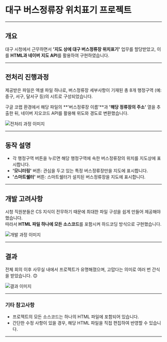 # 대구 버스정류장 위치표기 프로젝트

---

## 개요
대구 시청에서 근무하면서 **'지도 상에 대구 버스정류장 위치표기'** 업무를 할당받았고, 이를 **HTML과 네이버 지도 API**를 활용하여 구현하였습니다.

---

## 전처리 진행과정
제공받은 파일은 엑셀 파일 하나로, 버스정류장 세부사항이 기재된 총 8개 행정구역 (예: 중구, 서구, 달서구 등)의 시트로 구성되었습니다.

구글 코랩 환경에서 해당 파일의 **'버스정류장 이름'**과 **'해당 정류장의 주소'** 열을 추출한 뒤, 네이버 지오코드 API를 활용해 위도와 경도로 변환했습니다.

![전처리 과정 이미지](https://github.com/user-attachments/assets/aa04a673-ea44-468d-8b74-6cbb609cec99)

---

## 동작 설명
- 각 행정구역 버튼을 누르면 해당 행정구역에 속한 버스정류장의 위치를 지도상에 표시합니다.
- **'모니터링'** 버튼: 관심을 두고 있는 특정 버스정류장만을 지도에 표시합니다.
- **'스마트쉘터'** 버튼: 스마트쉘터가 설치된 버스정류장을 지도에 표시합니다.

---

## 개발 고려사항
시청 직원분들은 CS 지식이 전무하기 때문에 최대한 파일 구성을 쉽게 만들어 제공해야 했습니다.  
따라서 **HTML 파일 하나에 모든 소스코드**를 포함시켜 하드코딩 방식으로 구현했습니다.

![개발 과정 이미지](https://github.com/user-attachments/assets/093dbea7-a36d-4d05-9134-38a8e33c48a2)

---

## 결과
전체 회의 이후 사무실 내에서 프로젝트가 유명해졌으며, 고맙다는 의미로 여러 번 간식을 받았습니다. 😊

![결과 이미지](https://github.com/user-attachments/assets/caba7b91-7549-4150-9ae4-f0fa0fd57b3e)

---

### 기타 참고사항
- 프로젝트의 모든 소스코드는 하나의 HTML 파일에 포함되어 있습니다.
- 간단한 수정 사항이 있을 경우, 해당 HTML 파일을 직접 편집하여 반영할 수 있습니다.

---

